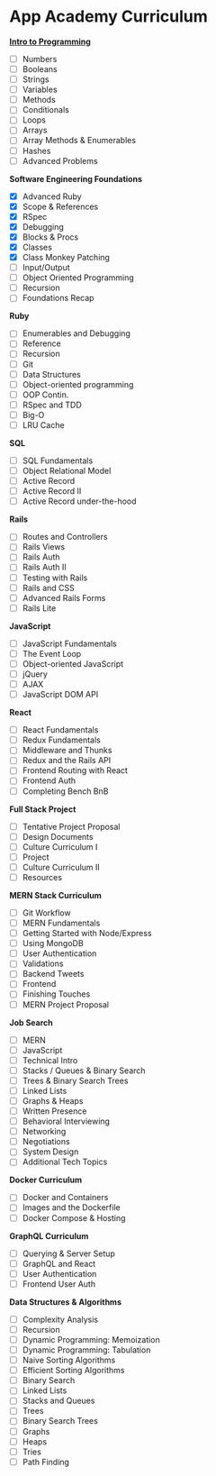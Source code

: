 
# App Academy Curriculum

[**Intro to Programming**](https://open.appacademy.io/learn/full-stack-online/full-stack-online-intro-to-programming/)
- [ ] Numbers
- [ ] Booleans
- [ ] Strings
- [ ] Variables
- [ ] Methods
- [ ] Conditionals
- [ ] Loops
- [ ] Arrays
- [ ] Array Methods & Enumerables
- [ ] Hashes
- [ ] Advanced Problems

**Software Engineering Foundations**
- [x] Advanced Ruby
- [x] Scope & References
- [x] RSpec
- [x] Debugging
- [x] Blocks & Procs
- [x] Classes
- [x] Class Monkey Patching
- [ ] Input/Output
- [ ] Object Oriented Programming
- [ ] Recursion
- [ ] Foundations Recap

**Ruby**
- [ ] Enumerables and Debugging
- [ ] Reference
- [ ] Recursion
- [ ] Git
- [ ] Data Structures
- [ ] Object-oriented programming
- [ ] OOP Contin.
- [ ] RSpec and TDD
- [ ] Big-O
- [ ] LRU Cache

**SQL**
- [ ] SQL Fundamentals
- [ ] Object Relational Model
- [ ] Active Record
- [ ] Active Record II
- [ ] Active Record under-the-hood

**Rails**
- [ ] Routes and Controllers
- [ ] Rails Views
- [ ] Rails Auth
- [ ] Rails Auth II
- [ ] Testing with Rails
- [ ] Rails and CSS
- [ ] Advanced Rails Forms
- [ ] Rails Lite

**JavaScript**
- [ ] JavaScript Fundamentals
- [ ] The Event Loop
- [ ] Object-oriented JavaScript
- [ ] jQuery
- [ ] AJAX
- [ ] JavaScript DOM API

**React**
- [ ] React Fundamentals
- [ ] Redux Fundamentals
- [ ] Middleware and Thunks
- [ ] Redux and the Rails API
- [ ] Frontend Routing with React
- [ ] Frontend Auth
- [ ] Completing Bench BnB

**Full Stack Project**
- [ ] Tentative Project Proposal
- [ ] Design Documents
- [ ] Culture Curriculum I
- [ ] Project
- [ ] Culture Curriculum II
- [ ] Resources

**MERN Stack Curriculum**
- [ ] Git Workflow
- [ ] MERN Fundamentals
- [ ] Getting Started with Node/Express
- [ ] Using MongoDB
- [ ] User Authentication
- [ ] Validations
- [ ] Backend Tweets
- [ ] Frontend
- [ ] Finishing Touches
- [ ] MERN Project Proposal

**Job Search**
- [ ] MERN
- [ ] JavaScript
- [ ] Technical Intro
- [ ] Stacks / Queues & Binary Search
- [ ] Trees & Binary Search Trees
- [ ] Linked Lists
- [ ] Graphs & Heaps
- [ ] Written Presence
- [ ] Behavioral Interviewing
- [ ] Networking
- [ ] Negotiations
- [ ] System Design
- [ ] Additional Tech Topics

**Docker Curriculum**
- [ ] Docker and Containers
- [ ] Images and the Dockerfile
- [ ] Docker Compose & Hosting

**GraphQL Curriculum**
- [ ] Querying & Server Setup
- [ ] GraphQL and React
- [ ] User Authentication
- [ ] Frontend User Auth

**Data Structures & Algorithms**
- [ ] Complexity Analysis
- [ ] Recursion
- [ ] Dynamic Programming: Memoization
- [ ] Dynamic Programming: Tabulation
- [ ] Naive Sorting Algorithms
- [ ] Efficient Sorting Algorithms
- [ ] Binary Search
- [ ] Linked Lists
- [ ] Stacks and Queues
- [ ] Trees
- [ ] Binary Search Trees
- [ ] Graphs
- [ ] Heaps
- [ ] Tries
- [ ] Path Finding
